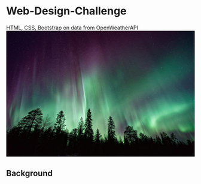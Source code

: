 # Web-Design-Challenge
HTML, CSS, Bootstrap on data from OpenWeatherAPI
![alt text](WebVisualizations\resources\images\image.jfif)
## Background
